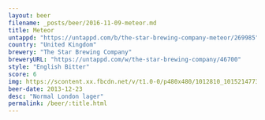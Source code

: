 ```yaml
---
layout: beer
filename: _posts/beer/2016-11-09-meteor.md
title: Meteor
untappd: "https://untappd.com/b/the-star-brewing-company-meteor/269985"
country: "United Kingdom"
brewery: "The Star Brewing Company"
breweryURL: "https://untappd.com/w/the-star-brewing-company/46700"
style: "English Bitter"
score: 6
img: https://scontent.xx.fbcdn.net/v/t1.0-0/p480x480/1012810_10152147735373745_584437479_n.jpg?oh=93182924b895aad4a6e4d496dce873e5&oe=590E913F
beer-date: 2013-12-23
desc: "Normal London lager"
permalink: /beer/:title.html
---
```

